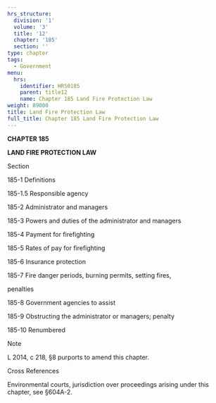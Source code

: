 ```yaml
---
hrs_structure:
  division: '1'
  volume: '3'
  title: '12'
  chapter: '185'
  section: ''
type: chapter
tags:
  - Government
menu:
  hrs:
    identifier: HRS0185
    parent: title12
    name: Chapter 185 Land Fire Protection Law
weight: 89000
title: Land Fire Protection Law
full_title: Chapter 185 Land Fire Protection Law
---
```

**CHAPTER 185**

**LAND FIRE PROTECTION LAW**

Section

185-1 Definitions

185-1.5 Responsible agency

185-2 Administrator and managers

185-3 Powers and duties of the administrator and managers

185-4 Payment for firefighting

185-5 Rates of pay for firefighting

185-6 Insurance protection

185-7 Fire danger periods, burning permits, setting fires,

penalties

185-8 Government agencies to assist

185-9 Obstructing the administrator or managers; penalty

185-10 Renumbered

Note

L 2014, c 218, §8 purports to amend this chapter.

Cross References

Environmental courts, jurisdiction over proceedings arising under this chapter, see §604A-2.